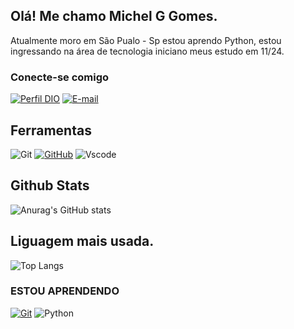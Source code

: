## Olá! Me chamo Michel G Gomes.

Atualmente moro em São Pualo - Sp estou aprendo Python, estou ingressando na área de tecnologia iniciano meus estudo em 11/24.


### Conecte-se comigo
[![Perfil DIO](https://img.shields.io/badge/-Meu%20Perfil%20na%20DIO-30A3DC?style=for-the-badge)](https://web.dio.me/users/michelgongomes)
[![E-mail](https://img.shields.io/badge/-Email-000?style=for-the-badge&logo=gmail&logoColor=AA42F7)](mailto:michelgongomes@gmail.com)

## Ferramentas

![Git](https://img.shields.io/badge/GIT-E44C30?style=for-the-badge&logo=git&logoColor=white)
[![GitHub](https://img.shields.io/badge/GitHub-000?style=for-the-badge&logo=github&logoColor=30A3DC)]()
![Vscode](https://img.shields.io/badge/Vscode-007ACC?style=for-the-badge&logo=visual-studio-code&logoColor=white)

## Github Stats

![Anurag's GitHub stats](https://github-readme-stats.vercel.app/api?username=uNote-MGG&show=reviews,discussions_started,discussions_answered,prs_merged,prs_merged_percentage,theme=transparent&bg_color=000&border_color=30A3DC&show_icons=true&icon_color=30A3DC&title_color=E94D5F&text_color=FFF)

## Liguagem mais usada.

![Top Langs](https://github-readme-stats.vercel.app/api/top-langs/?username=uNote-MGG&layout=donut&bg_color=000&border_color=30A3DC&title_color=E94D5F&text_color=FFF)

 ### ESTOU APRENDENDO
 
[![Git](https://img.shields.io/badge/Git-000?style=for-the-badge&logo=git&logoColor=E94D5F)]()
![Python](https://img.shields.io/badge/python-000?style=for-the-badge&logo=python&logoColor=ffdd54)
